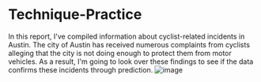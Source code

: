 # Technique-Practice
In this report, I've compiled information about cyclist-related incidents in Austin. The city of Austin has received numerous complaints from cyclists alleging that the city is not doing enough to protect them from motor vehicles. As a result, I'm going to look over these findings to see if the data confirms these incidents through prediction. ![image](https://user-images.githubusercontent.com/102192534/180052577-7dc5d5fe-bdf0-4cb4-96f1-6562a73357e6.png)
